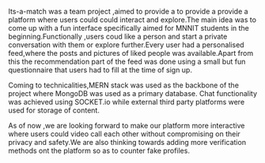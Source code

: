 Its-a-match was a team project ,aimed to provide a to provide a provide a platform where users could could interact and explore.The main idea was to come up with a fun interface specifically aimed for MNNIT students in the beginning.Functionally ,users coud like a person and start a private conversation with them or explore further.Every user had a personalised feed,where the posts and pictures of liked people was available.Apart from this the recommendation part of the feed was done using a small but fun questionnaire that users had to fill at the time of sign up.

Coming to technicalities,MERN stack was used as the backbone of the project where MongoDB was used  as a primary database. Chat functionality was achieved using SOCKET.io while external third party platforms were used for storage of content.

As of now ,we are looking forward to make our platform more interactive where users could video call each other without compromising on their privacy and safety.We are also thinking towards adding more verification methods ont the platform so as to counter fake profiles.
